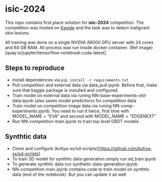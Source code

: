 # isic-2024

This repo contains first place solution for **isic-2024** competition. The competition was hosted on [Kaggle](https://www.kaggle.com/c/isic-2024) and the task was to detect malignant skin lesions.

All training was done on a single NVIDIA A6000 GPU server with 24 cores and 64 GB RAM. All process was run inside docker container. (Ref image)[quay.io/jupyter/tensorflow-notebook:cuda-latest]

## Steps to reproduce

- Install dependences via `pip install -r requirements.txt`
- Pull competition and external data via data_pull.ipynb. Before that, make sure that kaggle package is instulled and configured.
- Train model on external data via runing NN-base-experiments-old-data.ipynb (also saves model predictions for competition data
- Train model on competition image data via runing NN-comp-experiments.ipynb. You need to run it twice, first time with MODEL_NAME = "EVA" and second with MODEL_NAME = "EDGENEXT"
- Run NN-competition-train.ipynb to train top level GBDT models

## Synthtic data
- Clone and configure (kohya-ss/sd-scripts)[https://github.com/kohya-ss/sd-scripts]
- To train SD model for synthtic data generation simply run sd_train.ipynb
- To generate synthtic data run synthetic-data-generation.ipynb
- NN-competition-train.ipynb contains code to train model on synthtic data (end of the notebook). But you can update it as well